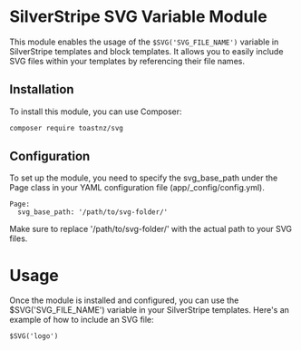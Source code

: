 # SilverStripe SVG Variable Module

This module enables the usage of the `$SVG('SVG_FILE_NAME')` variable in SilverStripe templates and block templates. It allows you to easily include SVG files within your templates by referencing their file names.

## Installation

To install this module, you can use Composer:

```bash
composer require toastnz/svg
```

## Configuration

To set up the module, you need to specify the svg_base_path under the Page class in your YAML configuration file (app/_config/config.yml).

```
Page:
  svg_base_path: '/path/to/svg-folder/'
```
Make sure to replace '/path/to/svg-folder/' with the actual path to your SVG files.

# Usage
Once the module is installed and configured, you can use the $SVG('SVG_FILE_NAME') variable in your SilverStripe templates. Here's an example of how to include an SVG file:

```
$SVG('logo')
```